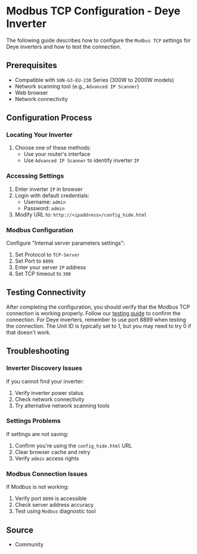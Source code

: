 # Modbus TCP Configuration - Deye Inverter

The following guide describes how to configure the `Modbus TCP` settings for Deye inverters and how to test the connection.

## Prerequisites

- Compatible with `SUN-G3-EU-230` Series (300W to 2000W models)
- Network scanning tool (e.g., `Advanced IP Scanner`)
- Web browser
- Network connectivity

## Configuration Process

### Locating Your Inverter

1. Choose one of these methods:
   - Use your router's interface
   - Use `Advanced IP Scanner` to identify inverter `IP`

### Accessing Settings

1. Enter inverter `IP` in browser
2. Login with default credentials:
   - Username: `admin`
   - Password: `admin`
3. Modify URL to: `http://<ipaddress>/config_hide.html`

### Modbus Configuration

Configure "Internal server parameters settings":

1. Set Protocol to `TCP-Server`
2. Set Port to `8899`
3. Enter your server `IP` address
4. Set TCP timeout to `300`

## Testing Connectivity

After completing the configuration, you should verify that the Modbus TCP connection is working properly. Follow our [testing guide](https://github.com/srcfl/egw-getting-started/blob/main/test_con.md) to confirm the connection. For Deye inverters, remember to use port 8899 when testing the connection. The Unit ID is typically set to 1, but you may need to try 0 if that doesn't work.

## Troubleshooting

### Inverter Discovery Issues

If you cannot find your inverter:

1. Verify inverter power status
2. Check network connectivity
3. Try alternative network scanning tools

### Settings Problems

If settings are not saving:

1. Confirm you're using the `config_hide.html` URL
2. Clear browser cache and retry
3. Verify `admin` access rights

### Modbus Connection Issues

If Modbus is not working:

1. Verify port `8899` is accessible
2. Check server address accuracy
3. Test using `Modbus` diagnostic tool

## Source

- Community
